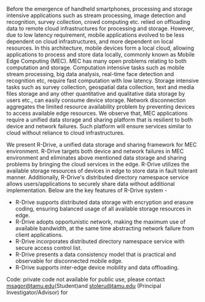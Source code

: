 Before the emergence of handheld smartphones, processing and storage intensive applications such as stream processing, image detection and recognition, survey collection, crowd computing etc. relied on offloading data to remote cloud infrastructures for processing and storage. However, due to low latency requirement, mobile applications evolved to be less dependent on cloud infrastructures, and more dependent on local resources. In this architecture, mobile devices form a local cloud, allowing applications to process and store data locally, commonly known as Mobile Edge Computing (MEC). MEC has many open problems relating to both computation and storage. Computation intensive tasks such as mobile stream processing, big data analysis, real-time face detection and recognition etc, require fast computation with low latency. Storage intensive tasks such as survey collection, geospatial data collection, text and media files storage and any other quantitative and qualitative data storage by users  etc., can easily consume device storage. Network disconnection aggregates the limited resource availability problem by preventing devices to access available edge resources. We observe that, MEC applications require a unified data storage and sharing platform that is resilient to both device and network failures. Such platform will ensure services similar to cloud without reliance to cloud infrastructures.

We present R-Drive, a unified data storage and sharing framework for MEC environment. R-Drive targets both device and network failures in MEC environment and eliminates above mentioned data storage and sharing problems by bringing the cloud services in the edge. R-Drive utilizes the available storage resources of devices in edge to store data in fault tolerant manner. Additionally, R-Drive's distributed directory namespace service allows users/applications to securely share data without additional implementation. Below are the key features of R-Drive system -

- R-Drive supports distributed data storage with encryption and erasure coding, ensuring balanced usage of all available storage resources in edge.
- R-Drive adopts opportunistic network, making the maximum use of available bandwidth, at the same time abstracting network failure from client applications.
- R-Drive incorporates distributed directory namespace service with secure access control list.
- R-Drive presents a data consistency model that is practical and observable for disconnected mobile edge.
- R-Drive supports inter-edge device mobility and data offloading.

Code: private code not available for public use, please contact msagor@tamu.edu(Student)and stoleru@tamu.edu (Principal Investigator/Advisor) for 
